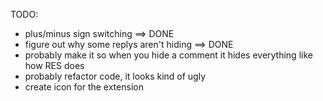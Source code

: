 TODO:
- plus/minus sign switching ==> DONE
- figure out why some replys aren't hiding ==> DONE
- probably make it so when you hide a comment it hides everything like how RES does
- probably refactor code, it looks kind of ugly
- create icon for the extension

